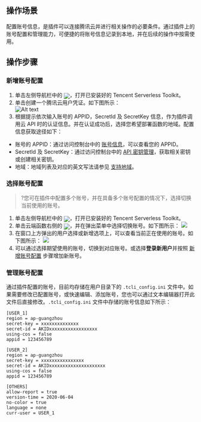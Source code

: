## 操作场景
配置账号信息，是插件可以连接腾讯云并进行相关操作的必要条件。通过插件上的账号配置和管理能力，可便捷的将账号信息记录到本地，并在后续的操作中按需使用。


## 操作步骤
### 新增账号配置[](id:add)
1. 单击左侧导航栏中的 <img src="https://main.qcloudimg.com/raw/f7cec7d66619d97686ff57fc2484294f.png" style="margin:-5px 0px">，打开已安装好的 Tencent Serverless Toolkit。
2. 单击创建一个腾讯云用户凭证。如下图所示：  
![Alt text](https://main.qcloudimg.com/raw/399d7c8f9e5977277e3e3eeaae33bcf7.png)
3. 根据提示依次输入账号的 APPID，SecretId 及 SecretKey 信息，作为插件调用云 API 时的认证信息。并在认证成功后，选择您希望部署函数的地域。配置信息获取途径如下：
 - 账号的 APPID：通过访问控制台中的 [账号信息](https://console.cloud.tencent.com/developer)，可以查看您的 APPID。
 - SecretId 及 SecretKey：通过访问控制台中的 [API 密钥管理](https://console.cloud.tencent.com/cam/capi)，获取相关密钥或创建相关密钥。
 - 地域：地域列表及对应的英文写法请参见 [支持地域](https://cloud.tencent.com/document/product/583/17299#.E6.94.AF.E6.8C.81.E5.9C.B0.E5.9F.9F)。


### 选择账号配置
>?您可在插件中配置多个账号，并在具备多个账号配置的情况下，选择切换当前使用的账号。
>
1. 单击左侧导航栏中的 <img src="https://main.qcloudimg.com/raw/f7cec7d66619d97686ff57fc2484294f.png" style="margin:-5px 0px">，打开已安装好的 Tencent Serverless Toolkit。
2. 单击云端函数右侧的 <img src="https://main.qcloudimg.com/raw/ee7e1f9022bb7291291c858c519621e1.png" style="margin:-5px 0px">，并在弹出菜单中选择切换账号。如下图所示：
![](https://main.qcloudimg.com/raw/ebc0f1c7a957d2983810791d735c3c54.png)
3. 在窗口上方弹出的用户选择或新增选项上，可以查看当前正在使用的账号。如下图所示：
![](https://main.qcloudimg.com/raw/2e2bad4a48a553cbf50c47fa139d75b7.png)
4. 可以通过选择期望使用的账号，切换到对应账号。或选择**登录新用户**并按照 [新增账号配置](#add) 步骤增加新账号。

### 管理账号配置

通过插件配置的账号，目前均存储在用户目录下的 `.tcli_config.ini` 文件中。如果需要修改已配置账号，或快速编辑、添加账号，您也可以通过文本编辑器打开此文件后直接修改。`.tcli_config.ini` 文件中存储的账号信息如下所示：
```
[USER_1]
region = ap-guangzhou
secret-key = xxxxxxxxxxxxxx
secret-id = AKIDxxxxxxxxxxxxxxxxxx
using-cos = false
appid = 123456789

[USER_2]
region = ap-guangzhou
secret-key = xxxxxxxxxxxxxxxx
secret-id = AKIDxxxxxxxxxxxxxxxxxxxxx
using-cos = false
appid = 123456789

[OTHERS]
allow-report = true
version-time = 2020-06-04
no-color = true
language = none
curr-user = USER_1
```




